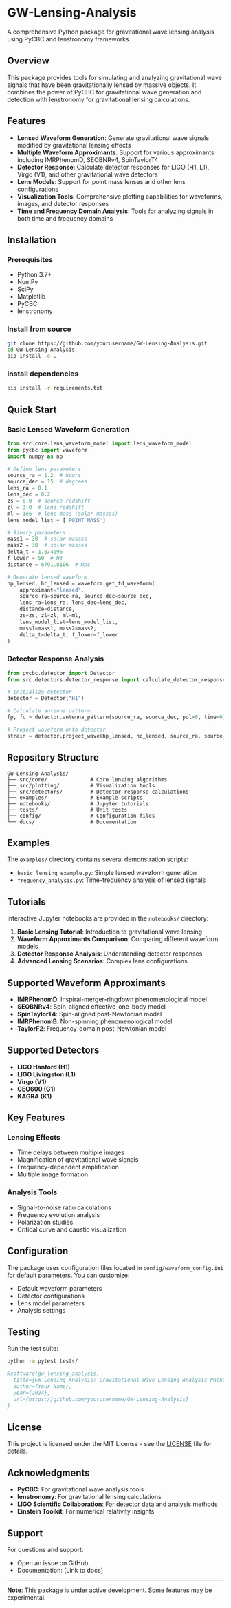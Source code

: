 # GW-Lensing-Analysis

A comprehensive Python package for gravitational wave lensing analysis using PyCBC and lenstronomy frameworks.

## Overview

This package provides tools for simulating and analyzing gravitational wave signals that have been gravitationally lensed by massive objects. It combines the power of PyCBC for gravitational wave generation and detection with lenstronomy for gravitational lensing calculations.

## Features

- **Lensed Waveform Generation**: Generate gravitational wave signals modified by gravitational lensing effects
- **Multiple Waveform Approximants**: Support for various approximants including IMRPhenomD, SEOBNRv4, SpinTaylorT4
- **Detector Response**: Calculate detector responses for LIGO (H1, L1), Virgo (V1), and other gravitational wave detectors
- **Lens Models**: Support for point mass lenses and other lens configurations
- **Visualization Tools**: Comprehensive plotting capabilities for waveforms, images, and detector responses
- **Time and Frequency Domain Analysis**: Tools for analyzing signals in both time and frequency domains

## Installation

### Prerequisites

- Python 3.7+
- NumPy
- SciPy
- Matplotlib
- PyCBC
- lenstronomy

### Install from source

```bash
git clone https://github.com/yourusername/GW-Lensing-Analysis.git
cd GW-Lensing-Analysis
pip install -e .
```

### Install dependencies

```bash
pip install -r requirements.txt
```

## Quick Start

### Basic Lensed Waveform Generation

```python
from src.core.lens_waveform_model import lens_waveform_model
from pycbc import waveform
import numpy as np

# Define lens parameters
source_ra = 1.2  # hours
source_dec = 15  # degrees
lens_ra = 0.1
lens_dec = 0.2
zs = 6.0  # source redshift
zl = 3.0  # lens redshift
ml = 1e6  # lens mass (solar masses)
lens_model_list = ['POINT_MASS']

# Binary parameters
mass1 = 30  # solar masses
mass2 = 30  # solar masses
delta_t = 1.0/4096
f_lower = 50  # Hz
distance = 6791.8106  # Mpc

# Generate lensed waveform
hp_lensed, hc_lensed = waveform.get_td_waveform(
    approximant="lensed",
    source_ra=source_ra, source_dec=source_dec,
    lens_ra=lens_ra, lens_dec=lens_dec,
    distance=distance,
    zs=zs, zl=zl, ml=ml,
    lens_model_list=lens_model_list,
    mass1=mass1, mass2=mass2,
    delta_t=delta_t, f_lower=f_lower
)
```

### Detector Response Analysis

```python
from pycbc.detector import Detector
from src.detectors.detector_response import calculate_detector_response

# Initialize detector
detector = Detector("H1")

# Calculate antenna pattern
fp, fc = detector.antenna_pattern(source_ra, source_dec, pol=0, time=0)

# Project waveform onto detector
strain = detector.project_wave(hp_lensed, hc_lensed, source_ra, source_dec, pol=0)
```

## Repository Structure

```
GW-Lensing-Analysis/
├── src/core/              # Core lensing algorithms
├── src/plotting/          # Visualization tools
├── src/detectors/         # Detector response calculations
├── examples/              # Example scripts
├── notebooks/             # Jupyter tutorials
├── tests/                 # Unit tests
├── config/                # Configuration files
└── docs/                  # Documentation
```

## Examples

The `examples/` directory contains several demonstration scripts:

- `basic_lensing_example.py`: Simple lensed waveform generation
- `frequency_analysis.py`: Time-frequency analysis of lensed signals

## Tutorials

Interactive Jupyter notebooks are provided in the `notebooks/` directory:

1. **Basic Lensing Tutorial**: Introduction to gravitational wave lensing
2. **Waveform Approximants Comparison**: Comparing different waveform models
3. **Detector Response Analysis**: Understanding detector responses
4. **Advanced Lensing Scenarios**: Complex lens configurations

## Supported Waveform Approximants

- **IMRPhenomD**: Inspiral-merger-ringdown phenomenological model
- **SEOBNRv4**: Spin-aligned effective-one-body model
- **SpinTaylorT4**: Spin-aligned post-Newtonian model
- **IMRPhenomB**: Non-spinning phenomenological model
- **TaylorF2**: Frequency-domain post-Newtonian model

## Supported Detectors

- **LIGO Hanford (H1)**
- **LIGO Livingston (L1)**
- **Virgo (V1)**
- **GEO600 (G1)**
- **KAGRA (K1)**

## Key Features

### Lensing Effects
- Time delays between multiple images
- Magnification of gravitational wave signals
- Frequency-dependent amplification
- Multiple image formation

### Analysis Tools
- Signal-to-noise ratio calculations
- Frequency evolution analysis
- Polarization studies
- Critical curve and caustic visualization

## Configuration

The package uses configuration files located in `config/waveform_config.ini` for default parameters. You can customize:

- Default waveform parameters
- Detector configurations
- Lens model parameters
- Analysis settings

## Testing

Run the test suite:

```bash
python -m pytest tests/
```




```bibtex
@software{gw_lensing_analysis,
  title={GW-Lensing-Analysis: Gravitational Wave Lensing Analysis Package},
  author={Your Name},
  year={2024},
  url={https://github.com/yourusername/GW-Lensing-Analysis}
}
```

## License

This project is licensed under the MIT License - see the [LICENSE](LICENSE) file for details.

## Acknowledgments

- **PyCBC**: For gravitational wave analysis tools
- **lenstronomy**: For gravitational lensing calculations
- **LIGO Scientific Collaboration**: For detector data and analysis methods
- **Einstein Toolkit**: For numerical relativity insights

## Support

For questions and support:
- Open an issue on GitHub
- Documentation: [Link to docs]



---

**Note**: This package is under active development. Some features may be experimental.

